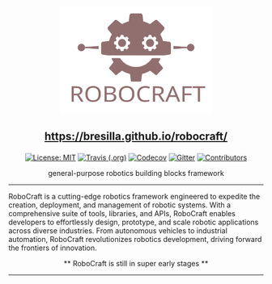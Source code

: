 <p align="center">
    <img alt="logo" src="./book/src/images/logo.svg" width="300px">
</p>


<a href="https://bresilla.github.io/robocraft/" style="color: rgb(179, 128, 255)"></a><h2><p align="center" style="color: rgb(179, 128, 255)">https://bresilla.github.io/robocraft/</p></h2></a>

<p align="center">
  <a href="https://github.com/follang/fol/blob/develop/LICENSE.md"><img src="https://img.shields.io/badge/License-MIT-blue.svg" alt="License: MIT"></a>
  <a href="https://travis-ci.org/follang/fol"><img alt="Travis (.org)" src="https://img.shields.io/travis/follang/fol"></a>
  <a href="https://codecov.io/github/follang/fol"><img alt="Codecov" src="https://img.shields.io/codecov/c/github/follang/fol"></a>
  <a href="https://gitter.im/follang/community"><img alt="Gitter" src="https://img.shields.io/gitter/room/bresilla/follang"></a>
  <a href="https://github.com/follang/fol/blob/develop/.all-contributorsrc"><img src="https://img.shields.io/badge/all_contributors-1-orange.svg" alt="Contributors"></a>
</p>

<p align="center">general-purpose robotics building blocks framework</p>
<hr>

RoboCraft is a cutting-edge robotics framework engineered to expedite the creation, deployment, and management of robotic systems. With a comprehensive suite of tools, libraries, and APIs, RoboCraft enables developers to effortlessly design, prototype, and scale robotic applications across diverse industries. From autonomous vehicles to industrial automation, RoboCraft revolutionizes robotics development, driving forward the frontiers of innovation.

<p align="center">  ** RoboCraft is still in super early stages **  </p>

<hr>
